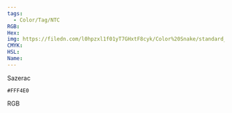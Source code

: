 ```yaml
---
tags:
  - Color/Tag/NTC
RGB:
Hex:
img: https://filedn.com/l0hpzxl1f01yT7GHxtF8cyk/Color%20Snake/standard_csv_to_svg//FFF4E0.svg
CMYK:
HSL:
Name:
---
```

Sazerac
```palette
#FFF4E0
```
RGB
